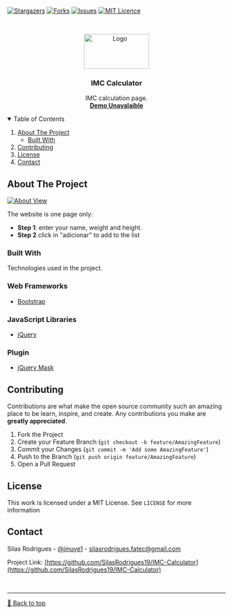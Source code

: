 [![Stargazers][stars-shield]][stars-url]
[![Forks][forks-shield]][forks-url]
[![Issues][issues-shield]][issues-url]
[![MIT Licence][license-shield]][license-url]


<!-- PROJECT LOGO -->
<br />
<p align="center">
  <a href="#">
    <img src="https://bmicheck.co.uk/wp-content/uploads/2020/03/cropped-bmi_calculator_logo-1.png" alt="Logo" width="150" height="80">
  </a>

  <h3 align="center">IMC Calculator</h3>

  <p align="center">
    IMC calculation page.
    <br />
    <a href="#"><strong>Demo Unavalaible</strong></a>
    <br />
  </p>
</p>



<!-- TABLE OF CONTENTS -->
<details open="open">
  <summary>Table of Contents</summary>
  <ol>
    <li>
      <a href="#about-the-project">About The Project</a>
      <ul>
        <li><a href="#built-with">Built With</a></li>
      </ul>
    </li>
    <li><a href="#contributing">Contributing</a></li>
    <li><a href="#license">License</a></li>
    <li><a href="#contact">Contact</a></li>
  </ol>
</details>



<!-- ABOUT THE PROJECT -->
## About The Project

[![About View][About View]](https://github.com/SilasRodrigues19/IMC-Calculator)



The website is one page only:
* **Step 1**: enter your name, weight and height.
* **Step 2** click in "adicionar" to add to the list

### Built With

Technologies used in the project.

### Web Frameworks
* [Bootstrap](https://getbootstrap.com)

### JavaScript Libraries
* [jQuery](https://jquery.com)

### Plugin
* [jQuery Mask](https://plugins.jquery.com/mask/)


<!-- CONTRIBUTING -->
## Contributing

Contributions are what make the open source community such an amazing place to be learn, inspire, and create. Any contributions you make are **greatly appreciated**.

1. Fork the Project
2. Create your Feature Branch (`git checkout -b feature/AmazingFeature`)
3. Commit your Changes (`git commit -m 'Add some AmazingFeature'`)
4. Push to the Branch (`git push origin feature/AmazingFeature`)
5. Open a Pull Request


<!-- LICENSE -->
## License

This work is licensed under a MIT License. See `LICENSE` for more information


<!-- CONTACT -->
## Contact

Silas Rodrigues - [@jinuye1](https://twitter.com/jinuye1) - silasrodrigues.fatec@gmail.com

Project Link: [https://github.com/SilasRodrigues19/IMC-Calculator](https://github.com/SilasRodrigues19/IMC-Calculator)

   
   <!-- MARKDOWN LINKS & IMAGES -->
<!-- https://www.markdownguide.org/basic-syntax/#reference-style-links -->
[contributors-shield]: https://img.shields.io/github/contributors/SilasRodrigues19/IMC-Calculator.svg?style=for-the-badge
[contributors-url]: https://github.com/SilasRodrigues19/IMC-Calculator/graphs/contributors
[forks-shield]: https://img.shields.io/github/forks/SilasRodrigues19/IMC-Calculator.svg?style=for-the-badge
[forks-url]: https://github.com/SilasRodrigues19/IMC-Calculator/network/members
[stars-shield]: https://img.shields.io/github/stars/SilasRodrigues19/IMC-Calculator.svg?style=for-the-badge
[stars-url]: https://github.com/SilasRodrigues19/IMC-Calculator/stargazers
[issues-shield]: https://img.shields.io/github/issues/SilasRodrigues19/IMC-Calculator.svg?style=for-the-badge
[issues-url]: https://github.com/SilasRodrigues19/IMC-Calculator/issues
[license-shield]: https://img.shields.io/github/license/SilasRodrigues19/IMC-Calculator.svg?style=for-the-badge
[license-url]: https://github.com/SilasRodrigues19/IMC-Calculator/blob/master/LICENSE
[About View]: https://raw.githubusercontent.com/SilasRodrigues19/IMC-Calculator/master/view.png

<br><hr>
[🔼 Back to top](#IMC-Calculator)
